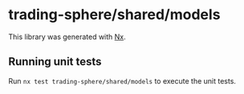 # trading-sphere/shared/models

This library was generated with [Nx](https://nx.dev).

## Running unit tests

Run `nx test trading-sphere/shared/models` to execute the unit tests.
